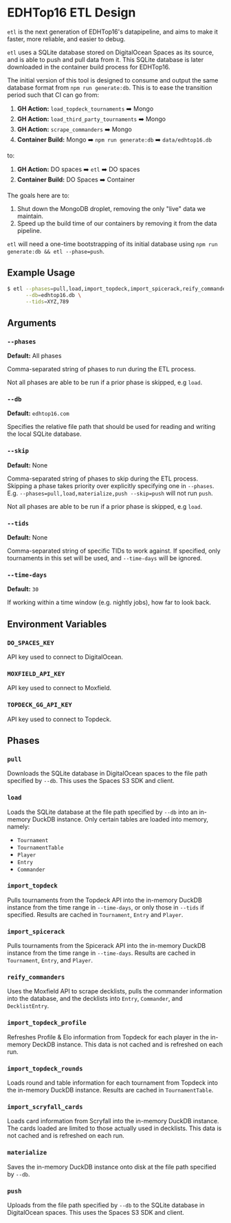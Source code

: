 # EDHTop16 ETL Design

`etl` is the next generation of EDHTop16's datapipeline, and aims to make it
faster, more reliable, and easier to debug.

`etl` uses a SQLite database stored on DigitalOcean Spaces as its source, and is
able to push and pull data from it. This SQLite database is later downloaded in
the container build process for EDHTop16.

The initial version of this tool is designed to consume and output the same
database format from `npm run generate:db`. This is to ease the transition
period such that CI can go from:

1. **GH Action:** `load_topdeck_tournaments` ➡️ Mongo
2. **GH Action:** `load_third_party_tournaments` ➡️ Mongo
3. **GH Action:** `scrape_commanders` ➡️ Mongo
4. **Container Build:** Mongo ➡️ `npm run generate:db` ➡️ `data/edhtop16.db`

to:

1.  **GH Action:** DO spaces ➡️ `etl` ➡️ DO spaces
2.  **Container Build:** DO Spaces ➡️ Container

The goals here are to:

1. Shut down the MongoDB droplet, removing the only "live" data we maintain.
2. Speed up the build time of our containers by removing it from the data
   pipeline.

`etl` will need a one-time bootstrapping of its initial database using
`npm run generate:db && etl --phase=push`.

## Example Usage

```sh
$ etl --phases=pull,load,import_topdeck,import_spicerack,reify_commanders,materialize,push \
      --db=edhtop16.db \
      --tids=XYZ,789
```

## Arguments

### `--phases`

**Default:** All phases

Comma-separated string of phases to run during the ETL process.

Not all phases are able to be run if a prior phase is skipped, e.g `load`.

### `--db`

**Default:** `edhtop16.com`

Specifies the relative file path that should be used for reading and writing the
local SQLite database.

### `--skip`

**Default:** None

Comma-separated string of phases to skip during the ETL process. Skipping a
phase takes priority over explicitly specifying one in `--phases`. E.g.
`--phases=pull,load,materialize,push --skip=push` will not run `push`.

Not all phases are able to be run if a prior phase is skipped, e.g `load`.

### `--tids`

**Default:** None

Comma-separated string of specific TIDs to work against. If specified, only
tournaments in this set will be used, and `--time-days` will be ignored.

### `--time-days`

**Default:** `30`

If working within a time window (e.g. nightly jobs), how far to look back.

## Environment Variables

### `DO_SPACES_KEY`

API key used to connect to DigitalOcean.

### `MOXFIELD_API_KEY`

API key used to connect to Moxfield.

### `TOPDECK_GG_API_KEY`

API key used to connect to Topdeck.

## Phases

### `pull`

Downloads the SQLite database in DigitalOcean spaces to the file path specified
by `--db`. This uses the Spaces S3 SDK and client.

### `load`

Loads the SQLite database at the file path specified by `--db` into an in-memory
DuckDB instance. Only certain tables are loaded into memory, namely:

- `Tournament`
- `TournamentTable`
- `Player`
- `Entry`
- `Commander`

### `import_topdeck`

Pulls tournaments from the Topdeck API into the in-memory DuckDB instance from
the time range in `--time-days`, or only those in `--tids` if specified. Results
are cached in `Tournament`, `Entry` and `Player`.

### `import_spicerack`

Pulls tournaments from the Spicerack API into the in-memory DuckDB instance from
the time range in `--time-days`. Results are cached in `Tournament`, `Entry`,
and `Player`.

### `reify_commanders`

Uses the Moxfield API to scrape decklists, pulls the commander information into
the database, and the decklists into `Entry`, `Commander`, and `DecklistEntry`.

### `import_topdeck_profile`

Refreshes Profile & Elo information from Topdeck for each player in the
in-memory DeckDB instance. This data is not cached and is refreshed on each run.

### `import_topdeck_rounds`

Loads round and table information for each tournament from Topdeck into the
in-memory DuckDB instance. Results are cached in `TournamentTable`.

### `import_scryfall_cards`

Loads card information from Scryfall into the in-memory DuckDB instance. The
cards loaded are limited to those actually used in decklists. This data is not
cached and is refreshed on each run.

### `materialize`

Saves the in-memory DuckDB instance onto disk at the file path specified by
`--db`.

### `push`

Uploads from the file path specified by `--db` to the SQLite database in
DigitalOcean spaces. This uses the Spaces S3 SDK and client.

